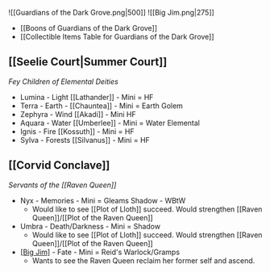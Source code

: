 ![[Guardians of the Dark Grove.png|500]]
![[Big Jim.png|275]]
- [[Boons of Guardians of the Dark Grove]]
- [[Collectible Items Table for Guardians of the Dark Grove]]
## [[Seelie Court|Summer Court]] 
*Fey Children of Elemental Deities*
- Lumina - Light [[Lathander]] - Mini = HF
- Terra - Earth - [[Chauntea]] - Mini = Earth Golem
- Zephyra - Wind [[Akadi]] - Mini HF
- Aquara - Water [[Umberlee]] - Mini = Water Elemental 
- Ignis - Fire [[Kossuth]] - Mini = HF
- Sylva - Forests [[Silvanus]] - Mini = HF
## [[Corvid Conclave]]
*Servants of the [[Raven Queen]]*
- Nyx - Memories - Mini = Gleams Shadow - WBtW
	- Would like to see [[Plot of Lloth]] succeed. Would strengthen [[Raven Queen]]/[[Plot of the Raven Queen]]
- Umbra - Death/Darkness - Mini = Shadow
	- Would like to see [[Plot of Lloth]] succeed. Would strengthen [[Raven Queen]]/[[Plot of the Raven Queen]]
- [[Big Jim]](*Jimothy*) - Fate  - Mini = Reid's Warlock/Gramps
	- Wants to see the Raven Queen reclaim her former self and ascend.